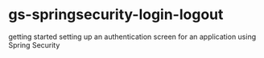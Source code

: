 gs-springsecurity-login-logout
==============================

getting started setting up an authentication screen for an application using Spring Security
